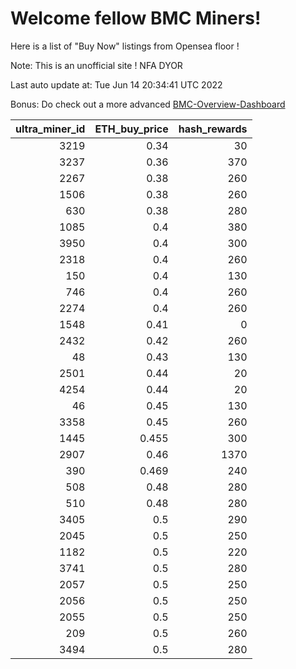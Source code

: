 # Welcome fellow BMC Miners!
Here is a list of "Buy Now" listings from Opensea floor !

Note: This is an unofficial site ! NFA DYOR

Last auto update at: Tue Jun 14 20:34:41 UTC 2022

Bonus: Do check out a more advanced [BMC-Overview-Dashboard](https://dune.com/defifunk/BMC-Overview-Dashboard)


|   ultra_miner_id |   ETH_buy_price |   hash_rewards |
|-----------------:|----------------:|---------------:|
|             3219 |           0.34  |             30 |
|             3237 |           0.36  |            370 |
|             2267 |           0.38  |            260 |
|             1506 |           0.38  |            260 |
|              630 |           0.38  |            280 |
|             1085 |           0.4   |            380 |
|             3950 |           0.4   |            300 |
|             2318 |           0.4   |            260 |
|              150 |           0.4   |            130 |
|              746 |           0.4   |            260 |
|             2274 |           0.4   |            260 |
|             1548 |           0.41  |              0 |
|             2432 |           0.42  |            260 |
|               48 |           0.43  |            130 |
|             2501 |           0.44  |             20 |
|             4254 |           0.44  |             20 |
|               46 |           0.45  |            130 |
|             3358 |           0.45  |            260 |
|             1445 |           0.455 |            300 |
|             2907 |           0.46  |           1370 |
|              390 |           0.469 |            240 |
|              508 |           0.48  |            280 |
|              510 |           0.48  |            280 |
|             3405 |           0.5   |            290 |
|             2045 |           0.5   |            250 |
|             1182 |           0.5   |            220 |
|             3741 |           0.5   |            280 |
|             2057 |           0.5   |            250 |
|             2056 |           0.5   |            250 |
|             2055 |           0.5   |            250 |
|              209 |           0.5   |            260 |
|             3494 |           0.5   |            280 |